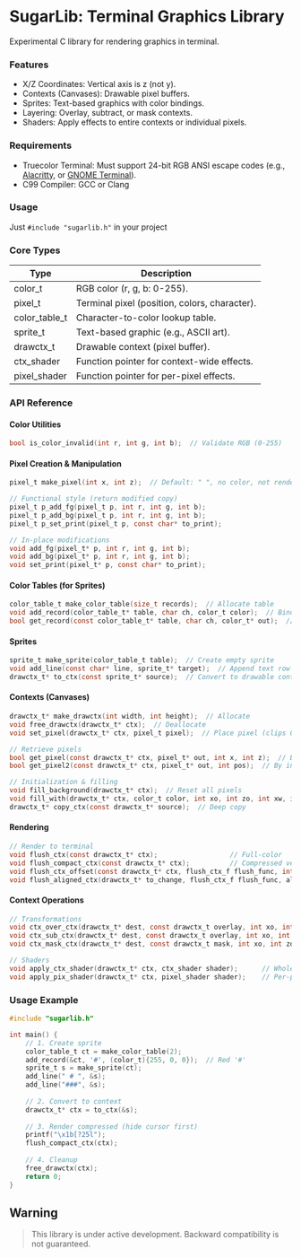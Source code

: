 # SugarLib: Terminal Graphics Library

Experimental C library for rendering graphics in terminal.

### Features

- X/Z Coordinates: Vertical axis is z (not y).
- Contexts (Canvases): Drawable pixel buffers.
- Sprites: Text-based graphics with color bindings.
- Layering: Overlay, subtract, or mask contexts.
- Shaders: Apply effects to entire contexts or individual pixels.

### Requirements
- Truecolor Terminal: Must support 24-bit RGB ANSI escape codes (e.g., [Alacritty](https://github.com/alacritty/alacritty/releases),
or [GNOME Terminal](https://github.com/GNOME/gnome-terminal)).
- C99 Compiler: GCC or Clang

### Usage
Just `#include "sugarlib.h"` in your project

### Core Types
| Type          | Description                                    |
|---------------|------------------------------------------------|
| color_t       | 	RGB color (r, g, b: 0-255).                   |
| pixel_t       | 	Terminal pixel (position, colors, character). |
| color_table_t | 	Character-to-color lookup table.              |
| sprite_t      | 	Text-based graphic (e.g., ASCII art).         |
| drawctx_t     | 	Drawable context (pixel buffer).              |
| ctx_shader    | 	Function pointer for context-wide effects.    |
| pixel_shader  | 	Function pointer for per-pixel effects.       |
### API Reference

#### Color Utilities
```c
bool is_color_invalid(int r, int g, int b);  // Validate RGB (0-255)
```

#### Pixel Creation & Manipulation
```c
pixel_t make_pixel(int x, int z);  // Default: " ", no color, not renderable

// Functional style (return modified copy)  
pixel_t p_add_fg(pixel_t p, int r, int g, int b);  
pixel_t p_add_bg(pixel_t p, int r, int g, int b);  
pixel_t p_set_print(pixel_t p, const char* to_print);

// In-place modifications  
void add_fg(pixel_t* p, int r, int g, int b);  
void add_bg(pixel_t* p, int r, int g, int b);  
void set_print(pixel_t* p, const char* to_print);
```

#### Color Tables (for Sprites)
```c
color_table_t make_color_table(size_t records);  // Allocate table  
void add_record(color_table_t* table, char ch, color_t color);  // Bind char→color  
bool get_record(const color_table_t* table, char ch, color_t* out);  // Lookup color
```

#### Sprites
```c
sprite_t make_sprite(color_table_t table);  // Create empty sprite  
void add_line(const char* line, sprite_t* target);  // Append text row  
drawctx_t* to_ctx(const sprite_t* source);  // Convert to drawable context
```

#### Contexts (Canvases)
```c
drawctx_t* make_drawctx(int width, int height);  // Allocate  
void free_drawctx(drawctx_t* ctx);  // Deallocate  
void set_pixel(drawctx_t* ctx, pixel_t pixel);  // Place pixel (clips OOB)

// Retrieve pixels  
bool get_pixel(const drawctx_t* ctx, pixel_t* out, int x, int z);  // By coordinates; returns true if the pixel is found
bool get_pixel2(const drawctx_t* ctx, pixel_t* out, int pos);  // By index (row-major); also returns true if the pixel is found

// Initialization & filling  
void fill_background(drawctx_t* ctx);  // Reset all pixels  
void fill_with(drawctx_t* ctx, color_t color, int xo, int zo, int xw, int zh);  // Fill rectangle  
drawctx_t* copy_ctx(const drawctx_t* source);  // Deep copy
```

#### Rendering
```c
// Render to terminal  
void flush_ctx(const drawctx_t* ctx);                  // Full-color  
void flush_compact_ctx(const drawctx_t* ctx);          // Compressed vertically (2:1)
void flush_ctx_offset(const drawctx_t* ctx, flush_ctx_f flush_func, int xo, int zo); // With offset
void flush_aligned_ctx(drawctx_t* to_change, flush_ctx_f flush_func, alignment_t alignment, int screen_width, int screen_height); // With alignment
```

#### Context Operations
```c
// Transformations  
void ctx_over_ctx(drawctx_t* dest, const drawctx_t overlay, int xo, int zo);  // Overlay  
void ctx_sub_ctx(drawctx_t* dest, const drawctx_t overlay, int xo, int zo);    // Subtract colors  
void ctx_mask_ctx(drawctx_t* dest, const drawctx_t mask, int xo, int zo);      // Apply mask

// Shaders  
void apply_ctx_shader(drawctx_t* ctx, ctx_shader shader);      // Whole-context  
void apply_pix_shader(drawctx_t* ctx, pixel_shader shader);    // Per-pixel
```

### Usage Example
```c
#include "sugarlib.h"

int main() {  
    // 1. Create sprite  
    color_table_t ct = make_color_table(2);  
    add_record(&ct, '#', (color_t){255, 0, 0});  // Red '#'  
    sprite_t s = make_sprite(ct);  
    add_line(" # ", &s);  
    add_line("###", &s);
    
    // 2. Convert to context  
    drawctx_t* ctx = to_ctx(&s);
    
    // 3. Render compressed (hide cursor first)  
    printf("\x1b[?25l");  
    flush_compact_ctx(ctx);
    
    // 4. Cleanup  
    free_drawctx(ctx);  
    return 0;  
}
```

## **Warning**
> This library is under active development. Backward compatibility is not guaranteed.
